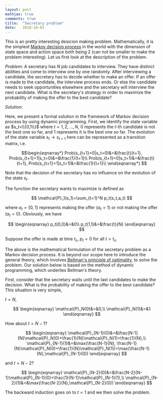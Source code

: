 ```yaml
---
layout: post
mathjax: true
comments: true
title:  "Secretary problem"
date:   2018-10-01
---
```


This is an pretty interesting desicion making problem. Mathematically, it is the simplest 
[Markov decision process](https://en.wikipedia.org/wiki/Markov_decision_process) in the world with the dimension of state space 
and action space both being 2 (can not be smaller to make the problem interesting). Let us first look at the description of the
problem.

*Problem*: A secretary has $N$ job candidates to interview. They have distinct abilities and come to interview one by one randomly.
After interviewing a candidate, the secretary has to decide whether to make an offer. If an offer is made to 
the candidate, the interview process ends. Or else the candidate needs to seek opportunities elsewhere
and the secretary will interview the next candidate. What is the secretary's strategy in order to maximize the probability
of making the offer to the best candidate?

*Solution*:

Here, we present a formal solution in the framework of Markov decision process by using dynamic programming.
First, we identify the state variable as $s_t=\\{0,1\\}$ where $t=1,2,...,N$, 0 represents the $t$-th candidate is not the best one
so far, and 1 represents it is the best one so far. The evolution of the state variable $s_{t}\rightarrow s_{t+1}$ here can be 
represented as a transition matrix, i.e.

$$\begin{eqnarray*}
Prob(s_{t+1}=0|s_t=0)&=&\frac{t}{t+1}, Prob(s_{t+1}=1|s_t=0)&=&\frac{1}{t+1}\\
Prob(s_{t+1}=0|s_t=1)&=&\frac{t}{t+1}, Prob(s_{t+1}=1|s_t=1)&=&\frac{1}{t+1}\\
\end{eqnarray*}
$$

Note that the decision of the secretary has no influence on the evolution of the state $s_t$. 

The function the secretary wants to maximize is defined as 

$$
\mathcal{P}_1(s_1)=\sum_{t=1}^N p_t(s_t,a_t)
$$

where $a_t=\{0,1\}$ represents making the offer ($a_t=1$) or not making the offer ($a_t=0$). Obviously, we have

$$
\begin{eqnarray}
p_t(0,0)&=&0\\
p_t(1,1)&=&\frac{t}{N}
\end{eqnarray}
$$

Suppose the offer is made at time $t_s$, $p_{t}=0$ for all $t>t_s$.

The above is the mathematical formulation of the secretary problem as a Markov decision process. It is beyond our scope here to introduce the general theory, which involves [Bellman's principle of optimality](https://en.wikipedia.org/wiki/Bellman_equation#Bellman's_Principle_of_Optimality), to solve the problem. Our solution 
below is based on the method of dynamic programming, which underlies Bellman's theory.

First, consider that the secretary waits until the last candidates to make the decision. What is the probability of making the
offer to the best candidate? This situation is very simple,

$t=N$, 

$$
\begin{eqnarray}
\mathcal{P}_N(0)&=&0,\\
\mathcal{P}_N(1)&=&1
\end{eqnarray}
$$

How about $t=N-1$? 

$$
\begin{eqnarray}
\mathcal{P}_{N-1}(0)&=&\frac{N-1}{N}\mathcal{P}_N(0)+\frac{1}{N}\mathcal{P}_N(1)=\frac{1}{N},\\
\mathcal{P}_{N-1}(1)&=&\max(\frac{N-1}{N}, \frac{N-1}{N}\mathcal{P}_N(0)+\frac{1}{N}\mathcal{P}_N(1))=\max(\frac{N-1}{N},\mathcal{P}_{N-1}(0))
\end{eqnarray}
$$

and $t=N-2$?

$$
\begin{eqnarray}
\mathcal{P}_{N-2}(0)&=&\frac{N-2}{N-1}\mathcal{P}_{N-1}(0)+\frac{1}{N-1}\mathcal{P}_{N-1}(1),\\
\mathcal{P}_{N-2}(1)&=&\max(\frac{N-2}{N},\mathcal{P}_{N-2}(0))
\end{eqnarray}
$$

The backward induction goes on to $t=1$ and we then solve the problem. 

